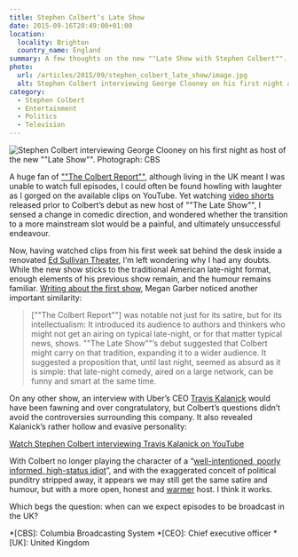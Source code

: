 ```yaml
---
title: Stephen Colbert’s Late Show
date: 2015-09-16T20:49:00+01:00
location:
  locality: Brighton
  country_name: England
summary: A few thoughts on the new ""Late Show with Stephen Colbert"".
photo:
  url: /articles/2015/09/stephen_colbert_late_show/image.jpg
  alt: Stephen Colbert interviewing George Clooney on his first night as host of the new ’Late Show‘.
category:
  - Stephen Colbert
  - Entertainment
  - Politics
  - Television
---
```

![](image.jpg 'Stephen Colbert interviewing George Clooney on his first night as host of the new ""Late Show"". Photograph: CBS')

A huge fan of [""The Colbert Report""][1], although living in the UK meant I was unable to watch full episodes, I could often be found howling with laughter as I gorged on the available clips on YouTube. Yet watching [video shorts][2] released prior to Colbert’s debut as new host of ""The Late Show"", I sensed a change in comedic direction, and wondered whether the transition to a more mainstream slot would be a painful, and ultimately unsuccessful endeavour.

Now, having watched clips from his first week sat behind the desk inside a renovated [Ed Sullivan Theater][3], I’m left wondering why I had any doubts. While the new show sticks to the traditional American late-night format, enough elements of his previous show remain, and the humour remains familiar. [Writing about the first show][4], Megan Garber noticed another important similarity:

> [""The Colbert Report""] was notable not just for its satire, but for its intellectualism: It introduced its audience to authors and thinkers who might not get an airing on typical late-night, or for that matter typical news, shows. ""The Late Show""’s debut suggested that Colbert might carry on that tradition, expanding it to a wider audience. It suggested a proposition that, until last night, seemed as absurd as it is simple: that late-night comedy, aired on a large network, can be funny and smart at the same time.

On any other show, an interview with Uber’s CEO [Travis Kalanick][5] would have been fawning and over congratulatory, but Colbert’s questions didn’t avoid the controversies surrounding this company. It also revealed Kalanick’s rather hollow and evasive personality:

[Watch Stephen Colbert interviewing Travis Kalanick on YouTube](https://www.youtube.com/watch?v=wGdjLv8neBs)

With Colbert no longer playing the character of a “[well-intentioned, poorly informed, high-status idiot][6]”, and with the exaggerated conceit of political punditry stripped away, it appears we may still get the same satire and humour, but with a more open, honest and [warmer][7] host. I think it works.

Which begs the question: when can we expect episodes to be broadcast in the UK?

[1]: https://en.wikipedia.org/wiki/The_Colbert_Report
[2]: https://www.youtube.com/watch?v=rFtam2eAkfo
[3]: https://en.wikipedia.org/wiki/Ed_Sullivan_Theater
[4]: http://www.theatlantic.com/entertainment/archive/2015/09/stephen-colbert-late-show-cbs-letterman/404407/
[5]: https://pando.com/2012/10/24/travis-shrugged/
[6]: https://www.nytimes.com/2005/09/25/magazine/funny-about-the-news.html
[7]: https://www.youtube.com/watch?v=opVaEC_WxWs

*[CBS]: Columbia Broadcasting System
*[CEO]: Chief executive officer
*[UK]: United Kingdom
